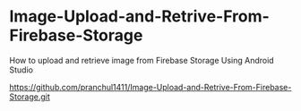 # Image-Upload-and-Retrive-From-Firebase-Storage
How to upload and retrieve image from Firebase Storage Using Android Studio 

https://github.com/pranchul1411/Image-Upload-and-Retrive-From-Firebase-Storage.git
